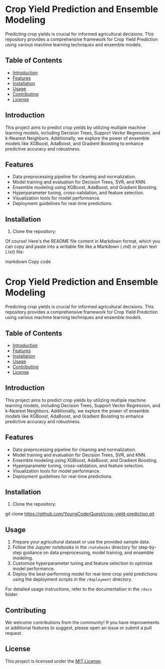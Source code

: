 # Crop Yield Prediction and Ensemble Modeling

Predicting crop yields is crucial for informed agricultural decisions. This repository provides a comprehensive framework for Crop Yield Prediction using various machine learning techniques and ensemble models.

## Table of Contents

- [Introduction](#introduction)
- [Features](#features)
- [Installation](#installation)
- [Usage](#usage)
- [Contributing](#contributing)
- [License](#license)

## Introduction

This project aims to predict crop yields by utilizing multiple machine learning models, including Decision Trees, Support Vector Regression, and k-Nearest Neighbors. Additionally, we explore the power of ensemble models like XGBoost, AdaBoost, and Gradient Boosting to enhance predictive accuracy and robustness.

## Features

- Data preprocessing pipeline for cleaning and normalization.
- Model training and evaluation for Decision Trees, SVR, and KNN.
- Ensemble modeling using XGBoost, AdaBoost, and Gradient Boosting.
- Hyperparameter tuning, cross-validation, and feature selection.
- Visualization tools for model performance.
- Deployment guidelines for real-time predictions.

## Installation

1. Clone the repository:


Of course! Here's the README file content in Markdown format, which you can copy and paste into a writable file like a Markdown (.md) or plain text (.txt) file:

markdown
Copy code
# Crop Yield Prediction and Ensemble Modeling

Predicting crop yields is crucial for informed agricultural decisions. This repository provides a comprehensive framework for Crop Yield Prediction using various machine learning techniques and ensemble models.

## Table of Contents

- [Introduction](#introduction)
- [Features](#features)
- [Installation](#installation)
- [Usage](#usage)
- [Contributing](#contributing)
- [License](#license)

## Introduction

This project aims to predict crop yields by utilizing multiple machine learning models, including Decision Trees, Support Vector Regression, and k-Nearest Neighbors. Additionally, we explore the power of ensemble models like XGBoost, AdaBoost, and Gradient Boosting to enhance predictive accuracy and robustness.

## Features

- Data preprocessing pipeline for cleaning and normalization.
- Model training and evaluation for Decision Trees, SVR, and KNN.
- Ensemble modeling using XGBoost, AdaBoost, and Gradient Boosting.
- Hyperparameter tuning, cross-validation, and feature selection.
- Visualization tools for model performance.
- Deployment guidelines for real-time predictions.

## Installation

1. Clone the repository:

git clone https://github.com/YoungCoderQuest/crop-yield-prediction.git


## Usage

1. Prepare your agricultural dataset or use the provided sample data.
2. Follow the Jupyter notebooks in the `/notebooks` directory for step-by-step guidance on data preprocessing, model training, and ensemble modeling.
3. Customize hyperparameter tuning and feature selection to optimize model performance.
4. Deploy the best-performing model for real-time crop yield predictions using the deployment scripts in the `/deployment` directory.

For detailed usage instructions, refer to the documentation in the `/docs` folder.

## Contributing

We welcome contributions from the community! If you have improvements or additional features to suggest, please open an issue or submit a pull request.

## License

This project is licensed under the [MIT License](LICENSE).
